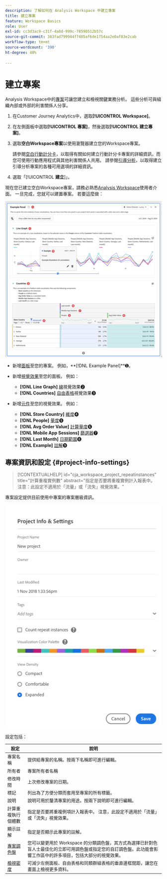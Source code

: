 ```yaml
---
description: 了解如何在 Analysis Workspace 中建立專案
title: 建立專案
feature: Workspace Basics
role: User
exl-id: cc3d3ac9-c31f-4a8d-999c-78590512b57c
source-git-commit: 383fad799944f7405af6de1754aa2e0af83e2cab
workflow-type: tm+mt
source-wordcount: '390'
ht-degree: 40%

---
```


# 建立專案

Analysis Workspace中的[專案](/help/analysis-workspace/build-workspace-project/freeform-overview.md)可讓您建立和檢視關鍵業務分析。  這些分析可與組織內部或外部的利害關係人分享。

1. 在Customer Journey Analytics中，選取&#x200B;**[!UICONTROL Workspace]**。

1. 在左側面板中選取&#x200B;**[!UICONTROL 專案]**，然後選取&#x200B;**[!UICONTROL 建立專案]**。

1. 選取&#x200B;**空白Workspace專案**&#x200B;以使用瀏覽器建立您的Workspace專案。

   請參閱[空白行動計分卡](/help/mobile-app/curator.md)，以取得有關如何建立行動計分卡專案的詳細資訊，而您可使用行動應用程式與其他利害關係人共用。 請參閱[引導分析](/help/guided-analysis/overview.md)，以取得建立引導分析專案的各種可用選項的詳細資訊。

1. 選取「[!UICONTROL **建立**]」。


現在您已建立空白Workspace專案，請務必熟悉[Analysis Workspace](/help/analysis-workspace/home.md)使用者介面。 一旦完成，您就可以建置專案。 若要這麼做：

![範例專案](assets/example-project.png)

* 新增[面板](/help/analysis-workspace/c-panels/panels.md)至您的專案。 例如，**[!DNL Example Panel]**➊。

* 新增[視覺效果](/help/analysis-workspace/visualizations/freeform-analysis-visualizations.md)至您的面板。 例如：
   * **[!DNL Line Graph]** [線](/help/analysis-workspace/visualizations/line.md)視覺效果➋
   * **[!DNL Countries]** [自由表格](/help/analysis-workspace/visualizations/freeform-table/freeform-table.md)視覺效果➌
* 新增[元件](/help/components/overview.md)至您的視覺效果。 例如：
   * **[!DNL Store Country]** [維度](/help/components/dimensions/overview.md)➍
   * **[!DNL People]** [量度](/help/components/apply-create-metrics.md)➎
   * **[!DNL Avg Order Value]** [計算量度](/help/components/calc-metrics/calc-metr-overview.md)➏
   * **[!DNL Mobile App Sessions]** [篩選器](/help/components/filters/filters-overview.md)➐
   * **[!DNL Last Month]** [日期範圍](/help/components/date-ranges/overview.md)➑
   * **[!DNL Example]** [註解](/help/components/annotations/overview.md)➒


## 專案資訊和設定 {#project-info-settings}

<!-- markdownlint-disable MD034 -->

>[!CONTEXTUALHELP]
>id="cja_workspace_project_repeatinstances"
>title="計算重複實例數"
>abstract="指定是否要將重複實例計入報表中。<br/>注意：此設定不適用於「流量」或「流失」視覺效果。"

<!-- markdownlint-enable MD034 -->


專案設定提供目前使用中專案的專案層級資訊。

![專案資訊和設定視窗。](./assets/projectinfo.png)

設定包括：

| 設定 | 說明 |
|---|---|
| 專案名稱 | 提供給專案的名稱。按兩下名稱即可進行編輯。 |
| 所有者 | 專案所有者名稱 |
| 修改時間 | 上次修改專案的日期。 |
| 標記 | 列出為了方便分類而套用至專案的所有標籤。 |
| 說明 | 說明可用於釐清專案的用途。按兩下說明即可進行編輯。 |
| 計算重複執行個體數 | 指定是否要將重複例項計入報表中。 注意，此設定不適用於「流量」或「流失」視覺效果。 |
| 顯示註解 | 指定是否顯示此專案的註解。 |
| [專案調色盤](/help/analysis-workspace/build-workspace-project/color-palettes.md) | 您可以變更用於 Workspace 的分類調色盤，其方式為選擇已針對色盲人士最佳化的立即可用調色盤或指定您的自訂調色盤。此功能會影響工作區中的許多項目，包括大部分的視覺效果。 |
| [檢視密度](/help/analysis-workspace/build-workspace-project/view-density.md) | 可減少左側面板、自由表格和同類群組表格的垂直邊框間距，讓您在畫面上檢視更多資料。 |




